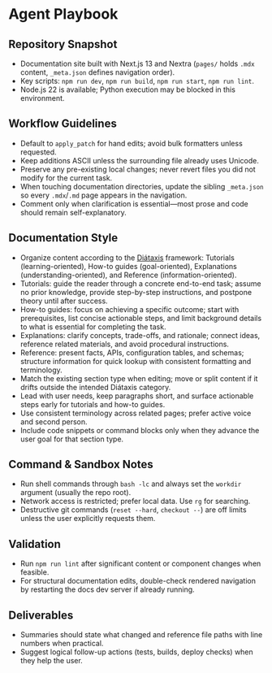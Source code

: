 # Agent Playbook

## Repository Snapshot

- Documentation site built with Next.js 13 and Nextra (`pages/` holds `.mdx` content, `_meta.json` defines navigation order).
- Key scripts: `npm run dev`, `npm run build`, `npm run start`, `npm run lint`.
- Node.js 22 is available; Python execution may be blocked in this environment.

## Workflow Guidelines

- Default to `apply_patch` for hand edits; avoid bulk formatters unless requested.
- Keep additions ASCII unless the surrounding file already uses Unicode.
- Preserve any pre-existing local changes; never revert files you did not modify for the current task.
- When touching documentation directories, update the sibling `_meta.json` so every `.mdx`/`.md` page appears in the navigation.
- Comment only when clarification is essential—most prose and code should remain self-explanatory.

## Documentation Style

- Organize content according to the [Diátaxis](https://diataxis.fr/) framework: Tutorials (learning-oriented), How-to guides (goal-oriented), Explanations (understanding-oriented), and Reference (information-oriented).
- Tutorials: guide the reader through a concrete end-to-end task; assume no prior knowledge, provide step-by-step instructions, and postpone theory until after success.
- How-to guides: focus on achieving a specific outcome; start with prerequisites, list concise actionable steps, and limit background details to what is essential for completing the task.
- Explanations: clarify concepts, trade-offs, and rationale; connect ideas, reference related materials, and avoid procedural instructions.
- Reference: present facts, APIs, configuration tables, and schemas; structure information for quick lookup with consistent formatting and terminology.
- Match the existing section type when editing; move or split content if it drifts outside the intended Diátaxis category.
- Lead with user needs, keep paragraphs short, and surface actionable steps early for tutorials and how-to guides.
- Use consistent terminology across related pages; prefer active voice and second person.
- Include code snippets or command blocks only when they advance the user goal for that section type.

## Command & Sandbox Notes

- Run shell commands through `bash -lc` and always set the `workdir` argument (usually the repo root).
- Network access is restricted; prefer local data. Use `rg` for searching.
- Destructive git commands (`reset --hard`, `checkout --`) are off limits unless the user explicitly requests them.

## Validation

- Run `npm run lint` after significant content or component changes when feasible.
- For structural documentation edits, double-check rendered navigation by restarting the docs dev server if already running.

## Deliverables

- Summaries should state what changed and reference file paths with line numbers when practical.
- Suggest logical follow-up actions (tests, builds, deploy checks) when they help the user.
